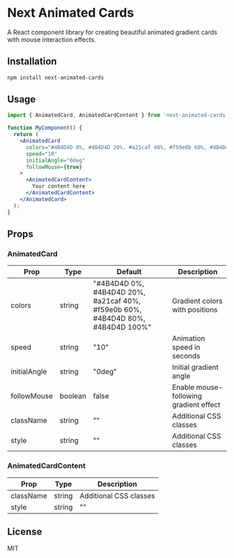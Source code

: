 # Next Animated Cards

A React component library for creating beautiful animated gradient cards with mouse interaction effects.

## Installation

```bash
npm install next-animated-cards
```

## Usage

```jsx
import { AnimatedCard, AnimatedCardContent } from 'next-animated-cards';

function MyComponent() {
  return (
    <AnimatedCard
      colors="#4B4D4D 0%, #4B4D4D 20%, #a21caf 40%, #f59e0b 60%, #4B4D4D 80%, #4B4D4D 100%"
      speed="10"
      initialAngle="0deg"
      followMouse={true}
    >
      <AnimatedCardContent>
        Your content here
      </AnimatedCardContent>
    </AnimatedCard>
  );
}
```

## Props

### AnimatedCard

| Prop | Type | Default | Description |
|------|------|---------|-------------|
| colors | string | "#4B4D4D 0%, #4B4D4D 20%, #a21caf 40%, #f59e0b 60%, #4B4D4D 80%, #4B4D4D 100%" | Gradient colors with positions |
| speed | string | "10" | Animation speed in seconds |
| initialAngle | string | "0deg" | Initial gradient angle |
| followMouse | boolean | false | Enable mouse-following gradient effect |
| className | string | "" | Additional CSS classes |
| style | string | "" | Additional CSS classes |

### AnimatedCardContent

| Prop | Type | Description |
|------|------|-------------|
| className | string | Additional CSS classes |
| style | string | "" | Additional CSS classes |

## License

MIT
